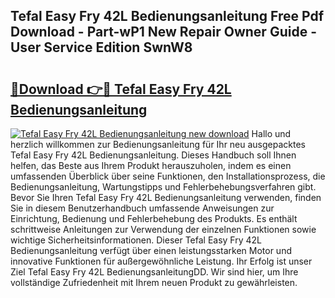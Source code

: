 ## Tefal Easy Fry 42L Bedienungsanleitung Free Pdf Download - Part-wP1 New Repair Owner Guide - User Service Edition SwnW8

# <h2><a href="http://df655od.blite.top/?on=Tefal+Easy+Fry+42L+Bedienungsanleitung">🔗Download 👉🔴 Tefal Easy Fry 42L Bedienungsanleitung</a></h2>

[![Tefal Easy Fry 42L Bedienungsanleitung new download](https://i.imgur.com/lujVjoI.png)](http://df655od.blite.top/?on=Tefal+Easy+Fry+42L+Bedienungsanleitung)
Hallo und herzlich willkommen zur Bedienungsanleitung für Ihr neu ausgepacktes Tefal Easy Fry 42L Bedienungsanleitung. Dieses Handbuch soll Ihnen helfen, das Beste aus Ihrem Produkt herauszuholen, indem es einen umfassenden Überblick über seine Funktionen, den Installationsprozess, die Bedienungsanleitung, Wartungstipps und Fehlerbehebungsverfahren gibt. Bevor Sie Ihren Tefal Easy Fry 42L Bedienungsanleitung verwenden, finden Sie in diesem Benutzerhandbuch umfassende Anweisungen zur Einrichtung, Bedienung und Fehlerbehebung des Produkts. Es enthält schrittweise Anleitungen zur Verwendung der einzelnen Funktionen sowie wichtige Sicherheitsinformationen. Dieser Tefal Easy Fry 42L Bedienungsanleitung verfügt über einen leistungsstarken Motor und innovative Funktionen für außergewöhnliche Leistung. Ihr Erfolg ist unser Ziel Tefal Easy Fry 42L BedienungsanleitungDD. Wir sind hier, um Ihre vollständige Zufriedenheit mit Ihrem neuen Produkt zu gewährleisten.
